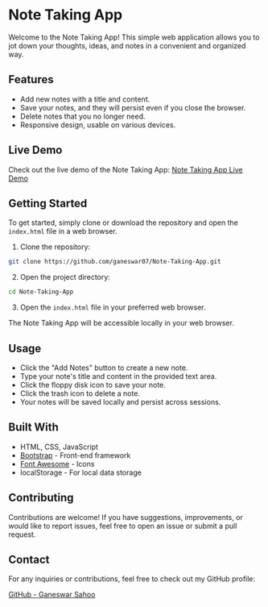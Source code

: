 # Note Taking App

Welcome to the Note Taking App! This simple web application allows you to jot down your thoughts, ideas, and notes in a convenient and organized way.

## Features

- Add new notes with a title and content.
- Save your notes, and they will persist even if you close the browser.
- Delete notes that you no longer need.
- Responsive design, usable on various devices.

## Live Demo

Check out the live demo of the Note Taking App: [Note Taking App Live Demo](https://ganeswar07.github.io/Note-Taking-App/)

## Getting Started

To get started, simply clone or download the repository and open the `index.html` file in a web browser.

1. Clone the repository:

```bash
git clone https://github.com/ganeswar07/Note-Taking-App.git
```

2. Open the project directory:

```bash
cd Note-Taking-App
```

3. Open the `index.html` file in your preferred web browser.

The Note Taking App will be accessible locally in your web browser.

## Usage

- Click the "Add Notes" button to create a new note.
- Type your note's title and content in the provided text area.
- Click the floppy disk icon to save your note.
- Click the trash icon to delete a note.
- Your notes will be saved locally and persist across sessions.

## Built With

- HTML, CSS, JavaScript
- [Bootstrap](https://getbootstrap.com/) - Front-end framework
- [Font Awesome](https://fontawesome.com/) - Icons
- localStorage - For local data storage

## Contributing

Contributions are welcome! If you have suggestions, improvements, or would like to report issues, feel free to open an issue or submit a pull request.

## Contact

For any inquiries or contributions, feel free to check out my GitHub profile:

[GitHub - Ganeswar Sahoo](https://github.com/ganeswar07)

